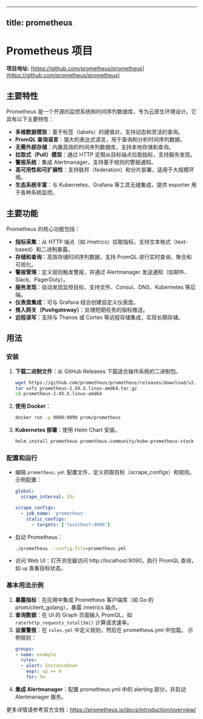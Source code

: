 
---
title: prometheus
---

# Prometheus 项目

**项目地址:** [https://github.com/prometheus/prometheus](https://github.com/prometheus/prometheus)

## 主要特性

Prometheus 是一个开源的监控系统和时间序列数据库，专为云原生环境设计。它具有以下主要特性：

- **多维数据模型**：基于标签（labels）的键值对，支持动态和灵活的查询。
- **PromQL 查询语言**：强大的表达式语言，用于查询和分析时间序列数据。
- **无需外部存储**：内置高效的时间序列数据库，支持本地存储和查询。
- **拉取式（Pull）模型**：通过 HTTP 定期从目标端点拉取指标，支持服务发现。
- **警报系统**：集成 Alertmanager，支持基于规则的警报通知。
- **高可用性和可扩展性**：支持联邦（federation）和分片部署，适用于大规模环境。
- **生态系统丰富**：与 Kubernetes、Grafana 等工具无缝集成，提供 exporter 用于各种系统监控。

## 主要功能

Prometheus 的核心功能包括：

- **指标采集**：从 HTTP 端点（如 /metrics）拉取指标，支持文本格式（text-based）和二进制暴露。
- **存储和查询**：高效存储时间序列数据，支持 PromQL 进行实时查询、聚合和可视化。
- **警报管理**：定义规则触发警报，并通过 Alertmanager 发送通知（如邮件、Slack、PagerDuty）。
- **服务发现**：自动发现监控目标，支持文件、Consul、DNS、Kubernetes 等后端。
- **仪表盘集成**：可与 Grafana 结合创建自定义仪表盘。
- **推入网关（Pushgateway）**：处理短期任务的指标推送。
- **远程读写**：支持与 Thanos 或 Cortex 等远程存储集成，实现长期存储。

## 用法

### 安装

1. **下载二进制文件**：从 GitHub Releases 下载适合操作系统的二进制包。
   ```bash
   wget https://github.com/prometheus/prometheus/releases/download/v2.XX.X/prometheus-2.XX.X.linux-amd64.tar.gz
   tar xvfz prometheus-2.XX.X.linux-amd64.tar.gz
   cd prometheus-2.XX.X.linux-amd64
   ```

2. **使用 Docker**：
   ```bash
   docker run -p 9090:9090 prom/prometheus
   ```

3. **Kubernetes 部署**：使用 Helm Chart 安装。
   ```bash
   helm install prometheus prometheus-community/kube-prometheus-stack
   ```

### 配置和运行

- 编辑 `prometheus.yml` 配置文件，定义抓取目标（scrape_configs）和规则。
  示例配置：
  ```yaml
  global:
    scrape_interval: 15s

  scrape_configs:
    - job_name: 'prometheus'
      static_configs:
        - targets: ['localhost:9090']
  ```

- 启动 Prometheus：
  ```bash
  ./prometheus --config.file=prometheus.yml
  ```

- 访问 Web UI：打开浏览器访问 http://localhost:9090，执行 PromQL 查询，如 `up` 查看目标状态。

### 基本用法示例

1. **暴露指标**：在应用中集成 Prometheus 客户端库（如 Go 的 prom/client_golang），暴露 /metrics 端点。
2. **查询数据**：在 UI 的 Graph 页面输入 PromQL，如 `rate(http_requests_total[5m])` 计算请求速率。
3. **设置警报**：在 `rules.yml` 中定义规则，然后在 prometheus.yml 中加载。
   示例规则：
   ```yaml
   groups:
   - name: example
     rules:
     - alert: InstanceDown
       expr: up == 0
       for: 5m
   ```
4. **集成 Alertmanager**：配置 prometheus.yml 中的 alerting 部分，并启动 Alertmanager 服务。

更多详情请参考官方文档：https://prometheus.io/docs/introduction/overview/
